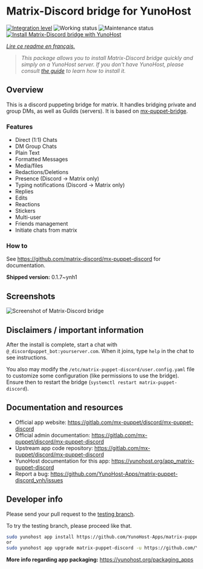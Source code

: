 <!--
N.B.: This README was automatically generated by https://github.com/YunoHost/apps/tree/master/tools/README-generator
It shall NOT be edited by hand.
-->

# Matrix-Discord bridge for YunoHost

[![Integration level](https://dash.yunohost.org/integration/matrix-puppet-discord.svg)](https://dash.yunohost.org/appci/app/matrix-puppet-discord) ![Working status](https://ci-apps.yunohost.org/ci/badges/matrix-puppet-discord.status.svg) ![Maintenance status](https://ci-apps.yunohost.org/ci/badges/matrix-puppet-discord.maintain.svg)  
[![Install Matrix-Discord bridge with YunoHost](https://install-app.yunohost.org/install-with-yunohost.svg)](https://install-app.yunohost.org/?app=matrix-puppet-discord)

*[Lire ce readme en français.](./README_fr.md)*

> *This package allows you to install Matrix-Discord bridge quickly and simply on a YunoHost server.
If you don't have YunoHost, please consult [the guide](https://yunohost.org/#/install) to learn how to install it.*

## Overview

This is a discord puppeting bridge for matrix. It handles bridging private and group DMs, as well as Guilds (servers). It is based on [mx-puppet-bridge](https://github.com/Sorunome/mx-puppet-bridge).

### Features

- Direct (1:1) Chats
- DM Group Chats
- Plain Text
- Formatted Messages
- Media/files
- Redactions/Deletions
- Presence (Discord → Matrix only)
- Typing notifications (Discord → Matrix only)
- Replies
- Edits
- Reactions
- Stickers
- Multi-user
- Friends management
- Initiate chats from matrix

### How to

See <https://github.com/matrix-discord/mx-puppet-discord> for documentation.


**Shipped version:** 0.1.7~ynh1

## Screenshots

![Screenshot of Matrix-Discord bridge](./doc/screenshots/example.jpg)

## Disclaimers / important information

After the install is complete, start a chat with `@_discordpuppet_bot:yourserver.com`. When it joins, type `help` in the chat to see instructions.

You also may modify the `/etc/matrix-puppet-discord/user.config.yaml` file to customize some configuration (like permissions to use the bridge). Ensure then to restart the bridge (`systemctl restart matrix-puppet-discord`).

## Documentation and resources

* Official app website: <https://gitlab.com/mx-puppet/discord/mx-puppet-discord>
* Official admin documentation: <https://gitlab.com/mx-puppet/discord/mx-puppet-discord>
* Upstream app code repository: <https://gitlab.com/mx-puppet/discord/mx-puppet-discord>
* YunoHost documentation for this app: <https://yunohost.org/app_matrix-puppet-discord>
* Report a bug: <https://github.com/YunoHost-Apps/matrix-puppet-discord_ynh/issues>

## Developer info

Please send your pull request to the [testing branch](https://github.com/YunoHost-Apps/matrix-puppet-discord_ynh/tree/testing).

To try the testing branch, please proceed like that.

``` bash
sudo yunohost app install https://github.com/YunoHost-Apps/matrix-puppet-discord_ynh/tree/testing --debug
or
sudo yunohost app upgrade matrix-puppet-discord -u https://github.com/YunoHost-Apps/matrix-puppet-discord_ynh/tree/testing --debug
```

**More info regarding app packaging:** <https://yunohost.org/packaging_apps>
